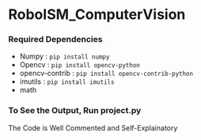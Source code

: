 # RoboISM_ComputerVision

### Required Dependencies
- Numpy : `pip install numpy`
- Opencv : `pip install opencv-python`
- opencv-contrib : `pip install opencv-contrib-python`
- imutils : `pip install imutils`
- math

### To See the Output, Run project.py
The Code is Well Commented and Self-Explainatory
